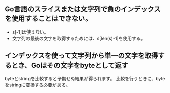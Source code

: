 ## Go言語のスライスまたは文字列で負のインデックスを使用することはできない。
- s[-1]は使えない。
- 文字列の最後の文字を取得するためには、s[len(s)-1]を使用する。


## インデックスを使って文字列から単一の文字を取得するとき、Goはその文字をbyteとして返す

byteとstringを比較すると予期せぬ結果が得られます。
比較を行うときに、byteをstringに変換する必要がある。